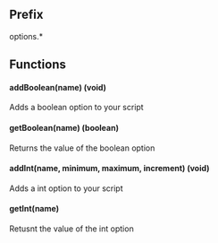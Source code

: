 ## Prefix
options.*

## Functions
#### addBoolean(name) (void)
Adds a boolean option to your script
#### getBoolean(name) (boolean)
Returns the value of the boolean option
#### addInt(name, minimum, maximum, increment) (void)
Adds a int option to your script
#### getInt(name)
Retusnt the value of the int option